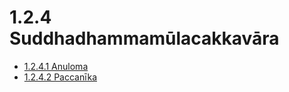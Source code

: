 

# 1.2.4 Suddhadhammamūlacakkavāra

* [1.2.4.1 Anuloma](1.2.4/1.2.4.1.md)
* [1.2.4.2 Paccanīka](1.2.4/1.2.4.2.md)



